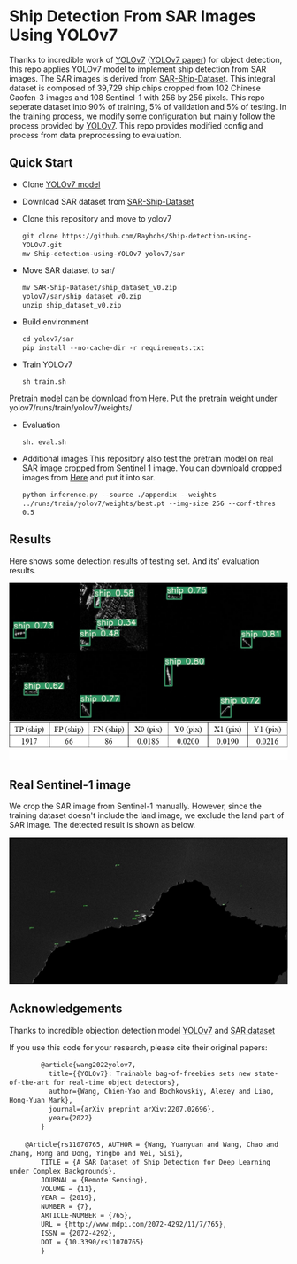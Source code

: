 # Ship Detection From SAR Images Using YOLOv7
Thanks to incredible work of [YOLOv7](https://github.com/WongKinYiu/yolov7) ([YOLOv7 paper](https://arxiv.org/abs/2207.02696)) for object detection, this repo applies YOLOv7 model to implement ship detection from SAR images. The SAR images is derived from [SAR-Ship-Dataset](https://github.com/CAESAR-Radi/SAR-Ship-Dataset). This integral dataset is composed of 39,729 ship chips cropped from 102 Chinese Gaofen-3 images and 108 Sentinel-1 with 256 by 256 pixels. This repo seperate dataset into 90% of training, 5% of validation and 5% of testing. In the training process, we modify some configuration but mainly follow the process provided by [YOLOv7](https://github.com/WongKinYiu/yolov7). This repo provides modified config and process from data preprocessing to evaluation.

## Quick Start
* Clone [YOLOv7 model](https://github.com/WongKinYiu/yolov7)
* Download SAR dataset from [SAR-Ship-Dataset](https://github.com/CAESAR-Radi/SAR-Ship-Dataset)
* Clone this repository and move to yolov7

      git clone https://github.com/Rayhchs/Ship-detection-using-YOLOv7.git
      mv Ship-detection-using-YOLOv7 yolov7/sar
      
* Move SAR dataset to sar/

      mv SAR-Ship-Dataset/ship_dataset_v0.zip yolov7/sar/ship_dataset_v0.zip
      unzip ship_dataset_v0.zip
      
* Build environment

      cd yolov7/sar
      pip install --no-cache-dir -r requirements.txt
      
* Train YOLOv7
      
      sh train.sh
      
Pretrain model can be download from [Here](). Put the pretrain weight under yolov7/runs/train/yolov7/weights/
      
* Evaluation

      sh. eval.sh
      
* Additional images
This repository also test the pretrain model on real SAR image cropped from Sentinel 1 image. You can downloald cropped images from [Here](https://drive.google.com/drive/folders/11hxJRMBh_dd4ro-Gda9_-rIX0ImGc_g8?usp=sharing) and put it into sar\. 

      python inference.py --source ./appendix --weights ../runs/train/yolov7/weights/best.pt --img-size 256 --conf-thres 0.5

## Results
Here shows some detection results of testing set. And its' evaluation results.

<img src="https://github.com/Rayhchs/Ship-detection-using-YOLOv7/blob/main/imgs/results.jpg" width="720">
<img src="https://github.com/Rayhchs/Ship-detection-using-YOLOv7/blob/main/imgs/eval.jpg" width="720">

## Real Sentinel-1 image
We crop the SAR image from Sentinel-1 manually. However, since the training dataset doesn't include the land image, we exclude the land part of SAR image. The detected result is shown as below.

<img src="https://github.com/Rayhchs/Ship-detection-using-YOLOv7/blob/main/imgs/appendix.jpg" width="720">

## Acknowledgements
Thanks to incredible objection detection model [YOLOv7](https://github.com/WongKinYiu/yolov7) and [SAR dataset](https://github.com/CAESAR-Radi/SAR-Ship-Dataset)

If you use this code for your research, please cite their original papers:

            @article{wang2022yolov7,
              title={{YOLOv7}: Trainable bag-of-freebies sets new state-of-the-art for real-time object detectors},
              author={Wang, Chien-Yao and Bochkovskiy, Alexey and Liao, Hong-Yuan Mark},
              journal={arXiv preprint arXiv:2207.02696},
              year={2022}
            }

		@Article{rs11070765, AUTHOR = {Wang, Yuanyuan and Wang, Chao and Zhang, Hong and Dong, Yingbo and Wei, Sisi},
            TITLE = {A SAR Dataset of Ship Detection for Deep Learning under Complex Backgrounds},
            JOURNAL = {Remote Sensing},
            VOLUME = {11},
            YEAR = {2019},
            NUMBER = {7},
            ARTICLE-NUMBER = {765},
            URL = {http://www.mdpi.com/2072-4292/11/7/765},
            ISSN = {2072-4292},
            DOI = {10.3390/rs11070765}
            }
            

